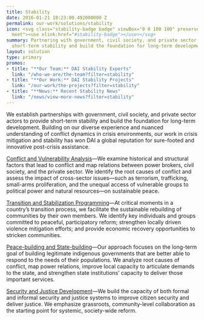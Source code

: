 ```yaml
---
title: Stability
date: 2016-01-21 18:23:00.492000000 Z
permalink: our-work/solutions/stability
icon: <svg class="stability-badge badge" viewBox="0 0 100 100" preserveAspectRatio="xMinYMax
  meet"><use xlink:href="#stability-badge"></use></svg>
summary: Partnering with government, civil society, and private sector actors to provide
  short-term stability and build the foundation for long-term development.
layout: solution
type: primary
promos:
- title: "**Our Team:** DAI Stability Experts"
  link: "/who-we-are/the-team?filter=stability"
- title: "**Our Work:** DAI Stability Projects"
  link: "/our-work/the-projects?filter=stability"
- title: "**News:** Recent Stability News"
  link: "/news/view-more-news?filter=stability"
---
```


We establish partnerships with government, civil society, and private sector actors to provide short-term stability and build the foundation for long-term development. Building on our diverse experience and nuanced understanding of conflict dynamics in crisis environments, our work in crisis mitigation and stability has won DAI a global reputation for sure-footed and innovative post-crisis assistance. 

[Conflict and Vulnerability Analysis](/our-work/solutions/stability-solutions/conflict-and-vulnerability-analysis)—We examine historical and structural factors that lead to conflict and map relations between power brokers, civil society, and the private sector. We identify the root causes of conflict and assess the impact of cross-sector issues—such as terrorism, trafficking, small-arms proliferation, and the unequal access of vulnerable groups to political power and natural resources—on sustainable peace.

[Transition and Stabilization Programming](/our-work/solutions/stability-solutions/transition-and-stabilization-programing)—At critical moments in a country’s transition process, we facilitate the sustainable rebuilding of communities by their own members. We identify key individuals and groups committed to peaceful, participatory reform; strengthen locally driven violence mitigation efforts; and provide economic recovery opportunities to stricken communities.

[Peace-building and State-building](/our-work/solutions/stability-solutions/peace-building-and-state-building)—Our approach focuses on the long-term goal of building legitimate indigenous governments that are better able to respond to the needs of their populations. We analyze root causes of conflict, map power relations, improve local capacity to articulate demands to the state, and strengthen state institutions’ capacity to deliver those important services.

[Security and Justice Development](/our-work/solutions/stability-solutions/security-and-justice-development)—We build the capacity of both formal and informal security and justice systems to improve citizen security and deliver justice. We emphasize grassroots, community-level collaboration as the starting point for systemic, society-wide reform.
